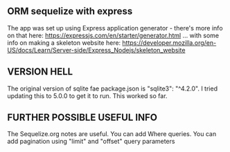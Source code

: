 ORM sequelize with express
--------------------------

The app was set up using Express application generator - there's more info on that here:
https://expressjs.com/en/starter/generator.html
... with some info on making a skeleton website here:
https://developer.mozilla.org/en-US/docs/Learn/Server-side/Express_Nodejs/skeleton_website

VERSION HELL
------------
The original version of sqlite fae package.json is "sqlite3": "^4.2.0". I tried updating
this to 5.0.0 to get it to run. This worked so far.

FURTHER POSSIBLE USEFUL INFO
----------------------------

The Sequelize.org notes are useful.
You can add Where queries.
You can add pagination using "limit" and "offset" query parameters